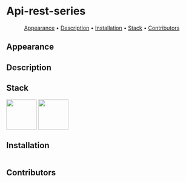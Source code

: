 # Api-rest-series

<p align="center">
    <a href="#appearance">Appearance</a> &bull;
    <a href="#description">Description</a> &bull;
    <a href="#installation">Installation</a> &bull;
    <a href="#stack">Stack</a> &bull;
    <a href="#contributors">Contributors</a>
</p>

## Appearance



<h3 align="center"></h3>

## Description


## Stack
<div>
        <img align=top
            src="https://user-images.githubusercontent.com/64670953/221331755-fe2e91db-3472-41ce-a1a9-d97ce79d560a.png"
            alt="" width="80" height="80">
        <img align=top
            src="https://user-images.githubusercontent.com/64670953/177218510-1abd1b80-4f8f-4747-bed1-686a615a951a.svg"
            alt="" width="80" height="80">
<div>
  
## Installation
```bash


```
## Contributors

